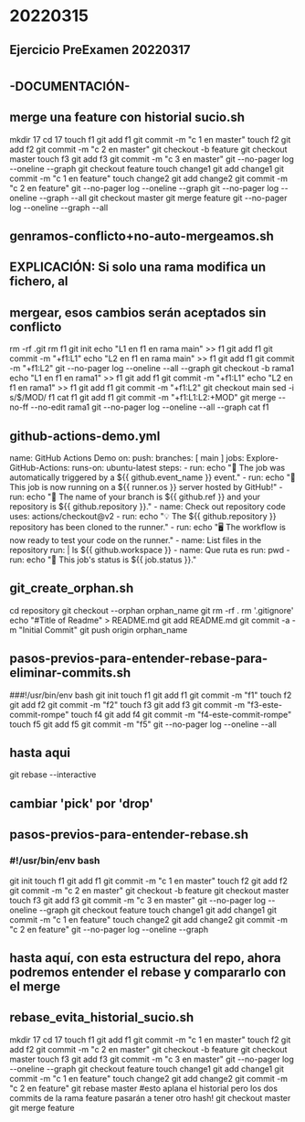 # 20220315
## Ejercicio PreExamen 20220317
#
##	-DOCUMENTACIÓN-

## merge una feature con historial sucio.sh
mkdir 17
cd 17
touch f1
git add f1
git commit -m "c 1 en master"
touch f2
git add f2
git commit -m "c 2 en master"
git checkout -b feature
git checkout master
touch f3
git add f3
git commit -m "c 3 en master"
git --no-pager log --oneline --graph
git checkout feature
touch change1
git add change1
git commit -m "c 1 en feature"
touch change2
git add change2
git commit -m "c 2 en feature"
git --no-pager log --oneline --graph
git --no-pager log --oneline --graph --all
git checkout master
git merge feature
git --no-pager log --oneline --graph --all

## genramos-conflicto+no-auto-mergeamos.sh
## EXPLICACIÓN: Si solo una rama modifica un fichero, al
## mergear, esos cambios serán aceptados sin conflicto
rm -rf .git
rm f1
git init
echo "L1 en f1 en rama main" >> f1
git add f1
git commit -m "+f1:L1"
echo "L2 en f1 en rama main" >> f1
git add f1
git commit -m "+f1:L2"
git --no-pager log --oneline --all --graph
git checkout -b rama1
echo "L1 en f1 en rama1" >> f1
git add f1
git commit -m "+f1:L1"
echo "L2 en f1 en rama1" >> f1
git add f1
git commit -m "+f1:L2"
git checkout main
sed -i s/$/MOD/ f1
cat f1
git add f1
git commit -m "+f1:L1:L2:+MOD"
git merge --no-ff --no-edit rama1
git --no-pager log --oneline --all --graph
cat f1

## github-actions-demo.yml
name: GitHub Actions Demo
on: 
  push:
      branches: [ main ]
jobs:
  Explore-GitHub-Actions:
    runs-on: ubuntu-latest
    steps:
      - run: echo "🎉 The job was automatically triggered by a ${{ github.event_name }} event."
      - run: echo "🐧 This job is now running on a ${{ runner.os }} server hosted by GitHub!"
      - run: echo "🔎 The name of your branch is ${{ github.ref }} and your repository is ${{ github.repository }}."
      - name: Check out repository code
        uses: actions/checkout@v2
      - run: echo "💡 The ${{ github.repository }} repository has been cloned to the runner."
      - run: echo "🖥️ The workflow is now ready to test your code on the runner."
      - name: List files in the repository
        run: |
          ls ${{ github.workspace }}
      - name: Que ruta es
        run: pwd
      - run: echo "🍏 This job's status is ${{ job.status }}."

## git_create_orphan.sh
cd repository
git checkout --orphan orphan_name
git rm -rf .
rm '.gitignore'
echo "#Title of Readme" > README.md
git add README.md
git commit -a -m "Initial Commit"
git push origin orphan_name

## pasos-previos-para-entender-rebase-para-eliminar-commits.sh
###!/usr/bin/env bash
git init
touch f1
git add f1
git commit -m "f1"
touch f2
git add f2
git commit -m "f2"
touch f3
git add f3
git commit -m "f3-este-commit-rompe"
touch f4
git add f4
git commit -m "f4-este-commit-rompe"
touch f5
git add f5
git commit -m "f5"
git --no-pager log --oneline --all 
## hasta aqui
git rebase --interactive <commit-antes-de-lo-que-queremos-borrar>
## cambiar 'pick' por 'drop'

## pasos-previos-para-entender-rebase.sh
### #!/usr/bin/env bash
git init
touch f1
git add f1
git commit -m "c 1 en master"
touch f2
git add f2
git commit -m "c 2 en master"
git checkout -b feature
git checkout master
touch f3
git add f3
git commit -m "c 3 en master"
git --no-pager log --oneline --graph
git checkout feature
touch change1
git add change1
git commit -m "c 1 en feature"
touch change2
git add change2
git commit -m "c 2 en feature"
git --no-pager log --oneline --graph
## hasta aquí, con esta estructura del repo, ahora podremos entender el rebase y compararlo con el merge

## rebase_evita_historial_sucio.sh
mkdir 17
cd 17
touch f1
git add f1
git commit -m "c 1 en master"
touch f2
git add f2
git commit -m "c 2 en master"
git checkout -b feature
git checkout master
touch f3
git add f3
git commit -m "c 3 en master"
git --no-pager log --oneline --graph
git checkout feature
touch change1
git add change1
git commit -m "c 1 en feature"
touch change2
git add change2
git commit -m "c 2 en feature"
git rebase master #esto aplana el historial pero los dos commits de la rama feature pasarán a tener otro hash!
git checkout master
git merge feature

